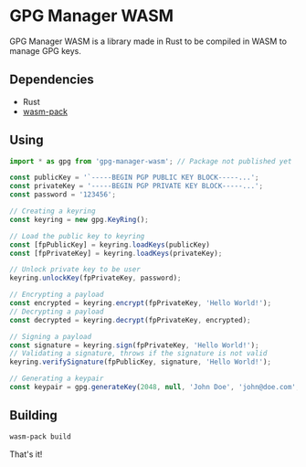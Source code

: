 # GPG Manager WASM
GPG Manager WASM is a library made in Rust to be compiled in WASM to manage GPG keys.

## Dependencies
- Rust
- [wasm-pack](https://github.com/rustwasm/wasm-pack)

## Using
```js
import * as gpg from 'gpg-manager-wasm'; // Package not published yet

const publicKey = '`-----BEGIN PGP PUBLIC KEY BLOCK-----...';
const privateKey = '-----BEGIN PGP PRIVATE KEY BLOCK-----...';
const password = '123456';

// Creating a keyring
const keyring = new gpg.KeyRing();

// Load the public key to keyring
const [fpPublicKey] = keyring.loadKeys(publicKey)
const [fpPrivateKey] = keyring.loadKeys(privateKey);

// Unlock private key to be user
keyring.unlockKey(fpPrivateKey, password);

// Encrypting a payload
const encrypted = keyring.encrypt(fpPrivateKey, 'Hello World!');
// Decrypting a payload
const decrypted = keyring.decrypt(fpPrivateKey, encrypted);

// Signing a payload
const signature = keyring.sign(fpPrivateKey, 'Hello World!');
// Validating a signature, throws if the signature is not valid
keyring.verifySignature(fpPublicKey, signature, 'Hello World!');

// Generating a keypair
const keypair = gpg.generateKey(2048, null, 'John Doe', 'john@doe.com', password);
```

## Building
```sh
wasm-pack build
```
That's it!
